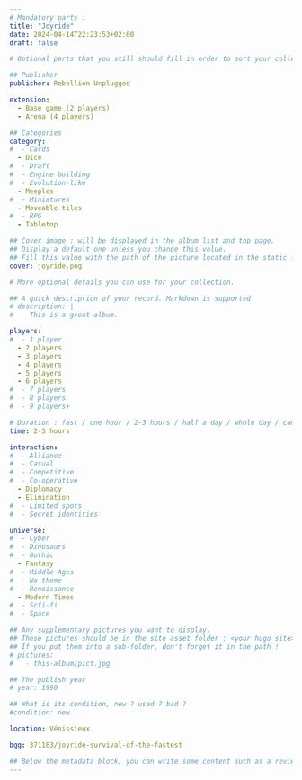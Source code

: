 ```yaml
---
# Mandatory parts :
title: "Joyride"
date: 2024-04-14T22:23:53+02:00
draft: false

# Optional parts that you still should fill in order to sort your collection

## Publisher
publisher: Rebellion Unplugged

extension:
  - Base game (2 players)
  - Arena (4 players)

## Categories
category:
#  - Cards
  - Dice
#  - Draft
#  - Engine building
#  - Evolution-like
  - Meeples
#  - Miniatures
  - Moveable tiles
#  - RPG
  - Tabletop

## Cover image : will be displayed in the album list and top page.
## Display a default one unless you change this value.
## Fill this value with the path of the picture located in the static folder
cover: joyride.png

# More optional details you can use for your collection.

## A quick description of your record. Markdown is supported
# description: |
#    This is a great album.

players:
#  - 1 player
  - 2 players
  - 3 players
  - 4 players
  - 5 players
  - 6 players
#  - 7 players
#  - 8 players
#  - 9 players+

# Duration : fast / one hour / 2-3 hours / half a day / whole day / campaign
time: 2-3 hours

interaction:
#  - Alliance
#  - Casual
#  - Competitive
#  - Co-operative
  - Diplomacy
  - Elimination
#  - Limited spots
#  - Secret identities

universe:
#  - Cyber
#  - Dinosaurs
#  - Gothic
  - Fantasy
#  - Middle Ages
#  - No theme
#  - Renaissance
  - Modern Times
#  - Scfi-fi
#  - Space

## Any supplementary pictures you want to display.
## These pictures should be in the site asset folder : <your hugo site>/static
## If you put them into a sub-folder, don't forget it in the path !
# pictures:
#   - this-album/pict.jpg

## The publish year
# year: 1990

## What is its condition, new ? used ? bad ?
#condition: new

location: Vénissieux

bgg: 371183/joyride-survival-of-the-fastest

## Below the metadata block, you can write some content such as a review or anything else you want. It'll be displayed in the album page.
---
```

